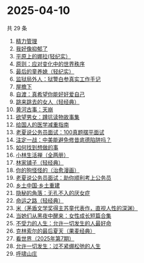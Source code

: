 # 2025-04-10

共 29 条

<!-- BEGIN WEREAD -->
<!-- 最后更新时间 2025-04-10 23:26:51 +0800 -->
1. [精力管理](https://weread.qq.com/web/bookDetail/4263296071f8f0464264d41)
1. [我好像抑郁了](https://weread.qq.com/web/bookDetail/1c032c20813ab9c7cg0178f4)
1. [平原上的娜拉(轻纪实）](https://weread.qq.com/web/bookDetail/f7932bf0813ab9d2eg012157)
1. [原则：应对变化中的世界秩序](https://weread.qq.com/web/bookDetail/19332dd0728b621d193d571)
1. [最后的童养媳（轻纪实）](https://weread.qq.com/web/bookDetail/2e132f30813ab9cfeg0188b3)
1. [监狱局外人：狱警白参真实工作手记](https://weread.qq.com/web/bookDetail/d7232e50813ab9d26g017039)
1. [屋檐下](https://weread.qq.com/web/bookDetail/1df32b10813ab9cafg014f54)
1. [自渡：真希望你能好好爱自己](https://weread.qq.com/web/bookDetail/1fb32b80813ab8764g0175d9)
1. [跳来跳去的女人（轻经典）](https://weread.qq.com/web/bookDetail/33b320c0813ab9cdeg014211)
1. [黄河古事：天崩](https://weread.qq.com/web/bookDetail/55532930813ab9ce5g01675f)
1. [欲望男女：蹲坑读物故事集](https://weread.qq.com/web/bookDetail/f83320a0813ab9c90g015c2e)
1. [给国人的医学减重指南](https://weread.qq.com/web/bookDetail/ed1324f0813ab91d5g013e7f)
1. [老夏说公务员面试：100真题摆平面试](https://weread.qq.com/web/bookDetail/e5832a40813ab7181g011041)
1. [注定一战：中美能避免修昔底德陷阱吗？](https://weread.qq.com/web/bookDetail/0ea32a9071bf49470ea43a4)
1. [如何找到想做的事](https://weread.qq.com/web/bookDetail/71a32fb0813ab8de8g019cc9)
1. [小林生活禅（全两册）](https://weread.qq.com/web/bookDetail/25d32400813ab705dg0163e9)
1. [林家铺子（轻经典）](https://weread.qq.com/web/bookDetail/f28328a0813ab9ca9g010225)
1. [你的狗怪怪的（治愈漫画）](https://weread.qq.com/web/bookDetail/fdb329d0813ab9cd8g0103ba)
1. [老夏说公务员面试：助你顺利考上公务员](https://weread.qq.com/web/bookDetail/40132580718ea5624013f94)
1. [乡土中国·乡土重建](https://weread.qq.com/web/bookDetail/b4c32ee072455c41b4c6216)
1. [隐秘的角落：无孔不入的厌女症](https://weread.qq.com/web/bookDetail/2d932ef0813ab9cedg0170b3)
1. [命运之路（轻经典）](https://weread.qq.com/web/bookDetail/51b328d0813ab9b98g010025)
1. [米（茅盾文学奖得主苏童代表作，直视人性的深渊）](https://weread.qq.com/web/bookDetail/81d32cd0527f6c81d812605)
1. [当她们从黑夜中醒来：女性成长短篇合集](https://weread.qq.com/web/bookDetail/96332110813ab9bb6g017bcc)
1. [不受力的人生：允许一切发生的人最好命](https://weread.qq.com/web/bookDetail/eaf32b20813ab9cb7g019799)
1. [克林索尔的最后夏天（果麦经典）](https://weread.qq.com/web/bookDetail/a2f32870716dd8fca2f03e8)
1. [看世界（2025年第7期）](https://weread.qq.com/web/bookDetail/3eb32650813ab9d3fg01920e)
1. [允许一切发生：过不紧绷松弛的人生](https://weread.qq.com/web/bookDetail/c2732120813ab7d2dg016e59)
1. [呼啸山庄](https://weread.qq.com/web/bookDetail/fbd321a05cdc83fbd64bd37)
<!-- END WEREAD -->